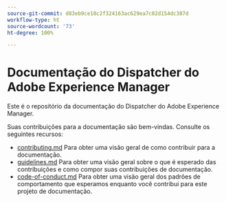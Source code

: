 ```yaml
---
source-git-commit: d83eb9ce10c2f324163ac629ea7c02d154dc387d
workflow-type: ht
source-wordcount: '73'
ht-degree: 100%

---
```

# Documentação do Dispatcher do Adobe Experience Manager

Este é o repositório da documentação do Dispatcher do Adobe Experience Manager.

Suas contribuições para a documentação são bem-vindas. Consulte os seguintes recursos:

* [contributing.md](contributing.md) Para obter uma visão geral de como contribuir para a documentação.
* [guidelines.md](guidelines.md) Para obter uma visão geral sobre o que é esperado das contribuições e como compor suas contribuições de documentação.
* [code-of-conduct.md](code-of-conduct.md) Para obter uma visão geral dos padrões de comportamento que esperamos enquanto você contribui para este projeto de documentação.
